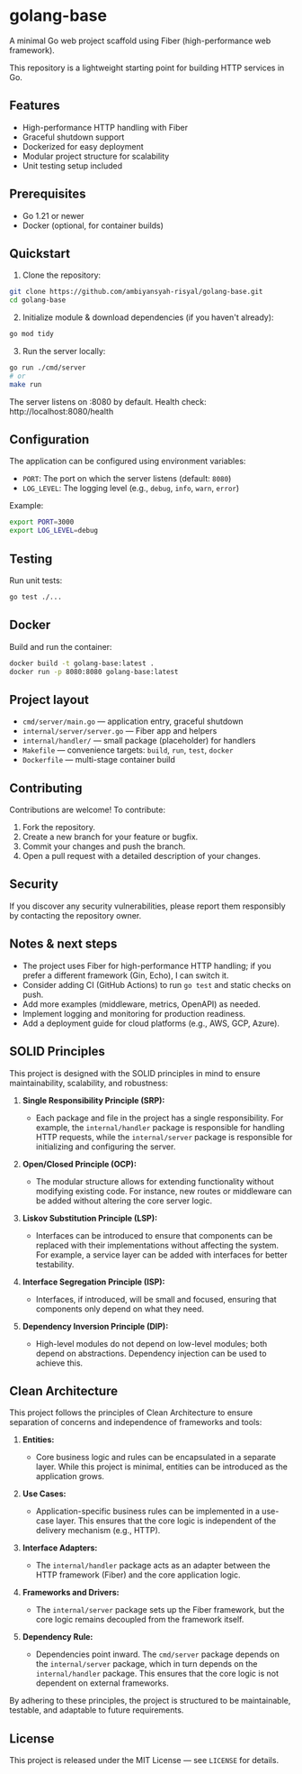 # golang-base

A minimal Go web project scaffold using Fiber (high-performance web framework).

This repository is a lightweight starting point for building HTTP services in Go.

## Features

- High-performance HTTP handling with Fiber
- Graceful shutdown support
- Dockerized for easy deployment
- Modular project structure for scalability
- Unit testing setup included

## Prerequisites

- Go 1.21 or newer
- Docker (optional, for container builds)

## Quickstart

1) Clone the repository:

```bash
git clone https://github.com/ambiyansyah-risyal/golang-base.git
cd golang-base
```

2) Initialize module & download dependencies (if you haven't already):

```bash
go mod tidy
```

3) Run the server locally:

```bash
go run ./cmd/server
# or
make run
```

The server listens on :8080 by default. Health check: http://localhost:8080/health

## Configuration

The application can be configured using environment variables:

- `PORT`: The port on which the server listens (default: `8080`)
- `LOG_LEVEL`: The logging level (e.g., `debug`, `info`, `warn`, `error`)

Example:

```bash
export PORT=3000
export LOG_LEVEL=debug
```

## Testing

Run unit tests:

```bash
go test ./...
```

## Docker

Build and run the container:

```bash
docker build -t golang-base:latest .
docker run -p 8080:8080 golang-base:latest
```

## Project layout

- `cmd/server/main.go` — application entry, graceful shutdown
- `internal/server/server.go` — Fiber app and helpers
- `internal/handler/` — small package (placeholder) for handlers
- `Makefile` — convenience targets: `build`, `run`, `test`, `docker`
- `Dockerfile` — multi-stage container build

## Contributing

Contributions are welcome! To contribute:

1. Fork the repository.
2. Create a new branch for your feature or bugfix.
3. Commit your changes and push the branch.
4. Open a pull request with a detailed description of your changes.

## Security

If you discover any security vulnerabilities, please report them responsibly by contacting the repository owner.

## Notes & next steps

- The project uses Fiber for high-performance HTTP handling; if you prefer a different framework (Gin, Echo), I can switch it.
- Consider adding CI (GitHub Actions) to run `go test` and static checks on push.
- Add more examples (middleware, metrics, OpenAPI) as needed.
- Implement logging and monitoring for production readiness.
- Add a deployment guide for cloud platforms (e.g., AWS, GCP, Azure).

## SOLID Principles

This project is designed with the SOLID principles in mind to ensure maintainability, scalability, and robustness:

1. **Single Responsibility Principle (SRP):**
   - Each package and file in the project has a single responsibility. For example, the `internal/handler` package is responsible for handling HTTP requests, while the `internal/server` package is responsible for initializing and configuring the server.

2. **Open/Closed Principle (OCP):**
   - The modular structure allows for extending functionality without modifying existing code. For instance, new routes or middleware can be added without altering the core server logic.

3. **Liskov Substitution Principle (LSP):**
   - Interfaces can be introduced to ensure that components can be replaced with their implementations without affecting the system. For example, a service layer can be added with interfaces for better testability.

4. **Interface Segregation Principle (ISP):**
   - Interfaces, if introduced, will be small and focused, ensuring that components only depend on what they need.

5. **Dependency Inversion Principle (DIP):**
   - High-level modules do not depend on low-level modules; both depend on abstractions. Dependency injection can be used to achieve this.

## Clean Architecture

This project follows the principles of Clean Architecture to ensure separation of concerns and independence of frameworks and tools:

1. **Entities:**
   - Core business logic and rules can be encapsulated in a separate layer. While this project is minimal, entities can be introduced as the application grows.

2. **Use Cases:**
   - Application-specific business rules can be implemented in a use-case layer. This ensures that the core logic is independent of the delivery mechanism (e.g., HTTP).

3. **Interface Adapters:**
   - The `internal/handler` package acts as an adapter between the HTTP framework (Fiber) and the core application logic.

4. **Frameworks and Drivers:**
   - The `internal/server` package sets up the Fiber framework, but the core logic remains decoupled from the framework itself.

5. **Dependency Rule:**
   - Dependencies point inward. The `cmd/server` package depends on the `internal/server` package, which in turn depends on the `internal/handler` package. This ensures that the core logic is not dependent on external frameworks.

By adhering to these principles, the project is structured to be maintainable, testable, and adaptable to future requirements.

## License

This project is released under the MIT License — see `LICENSE` for details.
